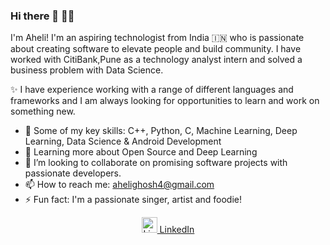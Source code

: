 ### Hi there 👋 👩‍💻

I'm Aheli! I'm an aspiring technologist from India 🇮🇳 who is passionate about creating software to elevate people and build community. I have worked with CitiBank,Pune as a technology analyst intern and solved a business problem with Data Science. 

✨ I have experience working with a range of different languages and frameworks and I am always looking for opportunities to learn and work on something new. 

- 🔭 Some of my key skills:  C++, Python, C, Machine Learning, Deep Learning, Data Science & Android Development
- 🌱 Learning more about Open Source and Deep Learning
- 👯 I’m looking to collaborate on promising software projects with passionate developers.
- 📫 How to reach me: ahelighosh4@gmail.com
- ⚡ Fun fact: I'm a passionate singer, artist and foodie!

<p align='center'>  
  <a href="https://www.linkedin.com/in/aheli-ghosh" rel="nofollow noreferrer">
    <img height="25" src="https://i.stack.imgur.com/gVE0j.png" alt="LinkedIn"> LinkedIn
  </a>
</p>


